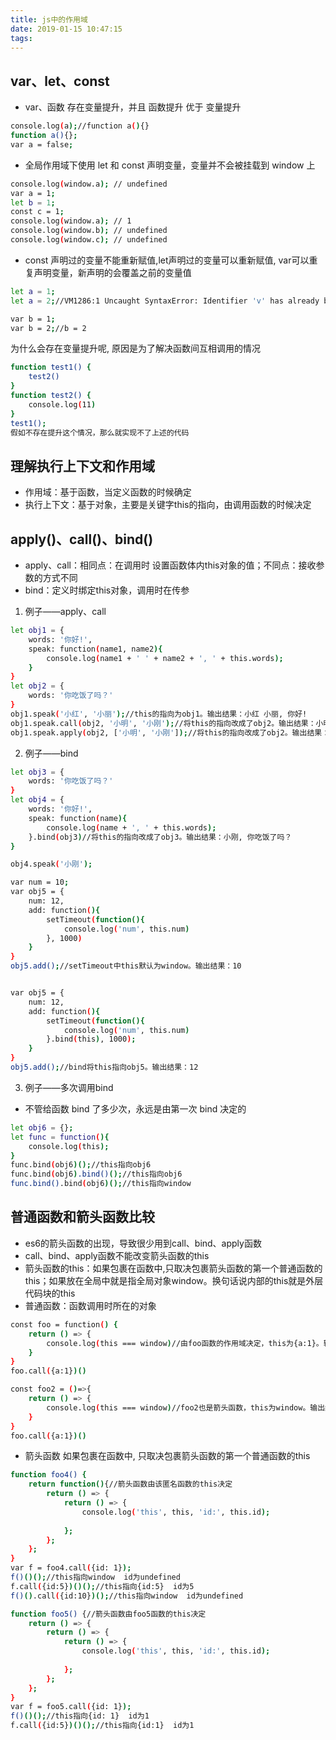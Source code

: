 ```yaml
---
title: js中的作用域
date: 2019-01-15 10:47:15
tags:
---
```


## var、let、const
* var、函数 存在变量提升，并且 函数提升 优于 变量提升
``` bash
console.log(a);//function a(){}
function a(){};
var a = false;
```
* 全局作用域下使用 let 和 const 声明变量，变量并不会被挂载到 window 上
``` bash
console.log(window.a); // undefined
var a = 1;
let b = 1;
const c = 1;
console.log(window.a); // 1
console.log(window.b); // undefined
console.log(window.c); // undefined
```

* const 声明过的变量不能重新赋值,let声明过的变量可以重新赋值, var可以重复声明变量，新声明的会覆盖之前的变量值
``` bash
let a = 1;
let a = 2;//VM1286:1 Uncaught SyntaxError: Identifier 'v' has already been declared

var b = 1;
var b = 2;//b = 2
```

为什么会存在变量提升呢, 原因是为了解决函数间互相调用的情况
``` bash
function test1() {
    test2()
}
function test2() {
    console.log(11)
}
test1();
假如不存在提升这个情况，那么就实现不了上述的代码
```

## 理解执行上下文和作用域
* 作用域：基于函数，当定义函数的时候确定
* 执行上下文：基于对象，主要是关键字this的指向，由调用函数的时候决定

## apply()、call()、bind()
* apply、call：相同点：在调用时 设置函数体内this对象的值；不同点：接收参数的方式不同
* bind：定义时绑定this对象，调用时在传参

1. 例子——apply、call
``` bash
let obj1 = {
    words: '你好!',
    speak: function(name1, name2){
        console.log(name1 + ' ' + name2 + ', ' + this.words);
    }
}
let obj2 = {
    words: '你吃饭了吗？'
}
obj1.speak('小红', '小丽');//this的指向为obj1。输出结果：小红 小丽, 你好!
obj1.speak.call(obj2, '小明', '小刚');//将this的指向改成了obj2。输出结果：小明 小刚, 你吃饭了吗？
obj1.speak.apply(obj2, ['小明', '小刚']);//将this的指向改成了obj2。输出结果：小明 小刚, 你吃饭了吗？
```

2. 例子——bind
``` bash
let obj3 = {
    words: '你吃饭了吗？'
}
let obj4 = {
    words: '你好!',
    speak: function(name){
        console.log(name + ', ' + this.words);
    }.bind(obj3)//将this的指向改成了obj3。输出结果：小刚, 你吃饭了吗？
}

obj4.speak('小刚');
```

``` bash
var num = 10;
var obj5 = {
    num: 12,
    add: function(){
        setTimeout(function(){
            console.log('num', this.num)
        }, 1000)
    }
}
obj5.add();//setTimeout中this默认为window。输出结果：10


var obj5 = {
    num: 12,
    add: function(){
        setTimeout(function(){
            console.log('num', this.num)
        }.bind(this), 1000);
    }
}
obj5.add();//bind将this指向obj5。输出结果：12
```
3. 例子——多次调用bind
* 不管给函数 bind 了多少次，永远是由第一次 bind 决定的
``` bash
let obj6 = {};
let func = function(){
    console.log(this);
}
func.bind(obj6)();//this指向obj6
func.bind(obj6).bind()();//this指向obj6
func.bind().bind(obj6)();//this指向window
```

## 普通函数和箭头函数比较
* es6的箭头函数的出现，导致很少用到call、bind、apply函数
* call、bind、apply函数不能改变箭头函数的this
* 箭头函数的this：如果包裹在函数中,只取决包裹箭头函数的第一个普通函数的this；如果放在全局中就是指全局对象window。换句话说内部的this就是外层代码块的this
* 普通函数：函数调用时所在的对象

``` bash
const foo = function() {
    return () => {
        console.log(this === window)//由foo函数的作用域决定，this为{a:1}。输出结果：false
    }
}
foo.call({a:1})()

const foo2 = ()=>{
    return () => {
        console.log(this === window)//foo2也是箭头函数，this为window。输出结果：true
    }
}
foo.call({a:1})()
```

* 箭头函数 如果包裹在函数中, 只取决包裹箭头函数的第一个普通函数的this
``` bash
function foo4() {
    return function(){//箭头函数由该匿名函数的this决定
        return () => {
            return () => {
                console.log('this', this, 'id:', this.id);
                
            };
        };
    };
}
var f = foo4.call({id: 1});
f()()();//this指向window  id为undefined
f.call({id:5})()();//this指向{id:5}  id为5
f()().call({id:10})();//this指向window  id为undefined
```

``` bash
function foo5() {//箭头函数由foo5函数的this决定
    return () => {
        return () => {
            return () => {
                console.log('this', this, 'id:', this.id);
                
            };
        };
    };
}
var f = foo5.call({id: 1});
f()()();//this指向{id: 1}  id为1
f.call({id:5})()();//this指向{id:1}  id为1
```



